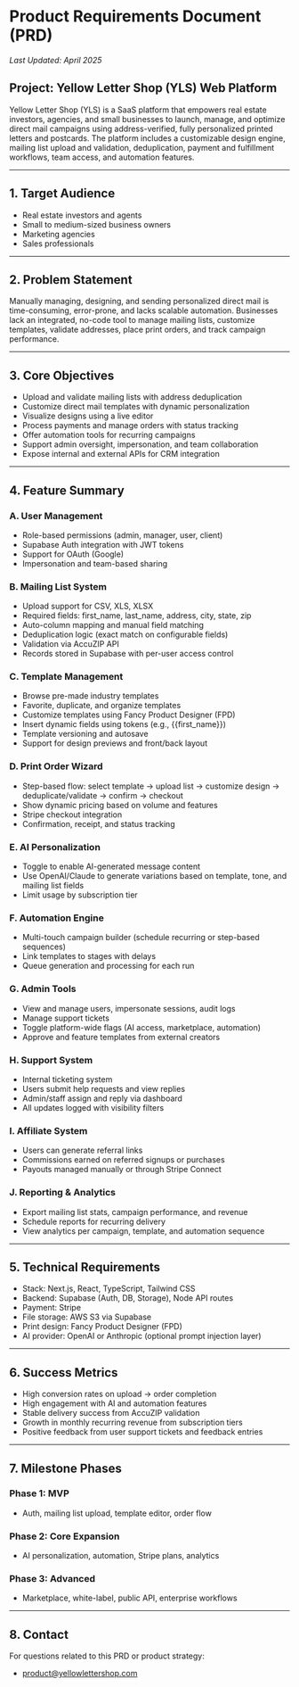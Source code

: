 # Product Requirements Document (PRD)

_Last Updated: April 2025_

## Project: Yellow Letter Shop (YLS) Web Platform

Yellow Letter Shop (YLS) is a SaaS platform that empowers real estate investors, agencies, and small businesses to launch, manage, and optimize direct mail campaigns using address-verified, fully personalized printed letters and postcards. The platform includes a customizable design engine, mailing list upload and validation, deduplication, payment and fulfillment workflows, team access, and automation features.

---

## 1. Target Audience

- Real estate investors and agents
- Small to medium-sized business owners
- Marketing agencies
- Sales professionals

---

## 2. Problem Statement

Manually managing, designing, and sending personalized direct mail is time-consuming, error-prone, and lacks scalable automation. Businesses lack an integrated, no-code tool to manage mailing lists, customize templates, validate addresses, place print orders, and track campaign performance.

---

## 3. Core Objectives

- Upload and validate mailing lists with address deduplication
- Customize direct mail templates with dynamic personalization
- Visualize designs using a live editor
- Process payments and manage orders with status tracking
- Offer automation tools for recurring campaigns
- Support admin oversight, impersonation, and team collaboration
- Expose internal and external APIs for CRM integration

---

## 4. Feature Summary

### A. User Management
- Role-based permissions (admin, manager, user, client)
- Supabase Auth integration with JWT tokens
- Support for OAuth (Google)
- Impersonation and team-based sharing

### B. Mailing List System
- Upload support for CSV, XLS, XLSX
- Required fields: first_name, last_name, address, city, state, zip
- Auto-column mapping and manual field matching
- Deduplication logic (exact match on configurable fields)
- Validation via AccuZIP API
- Records stored in Supabase with per-user access control

### C. Template Management
- Browse pre-made industry templates
- Favorite, duplicate, and organize templates
- Customize templates using Fancy Product Designer (FPD)
- Insert dynamic fields using tokens (e.g., {{first_name}})
- Template versioning and autosave
- Support for design previews and front/back layout

### D. Print Order Wizard
- Step-based flow: select template → upload list → customize design → deduplicate/validate → confirm → checkout
- Show dynamic pricing based on volume and features
- Stripe checkout integration
- Confirmation, receipt, and status tracking

### E. AI Personalization
- Toggle to enable AI-generated message content
- Use OpenAI/Claude to generate variations based on template, tone, and mailing list fields
- Limit usage by subscription tier

### F. Automation Engine
- Multi-touch campaign builder (schedule recurring or step-based sequences)
- Link templates to stages with delays
- Queue generation and processing for each run

### G. Admin Tools
- View and manage users, impersonate sessions, audit logs
- Manage support tickets
- Toggle platform-wide flags (AI access, marketplace, automation)
- Approve and feature templates from external creators

### H. Support System
- Internal ticketing system
- Users submit help requests and view replies
- Admin/staff assign and reply via dashboard
- All updates logged with visibility filters

### I. Affiliate System
- Users can generate referral links
- Commissions earned on referred signups or purchases
- Payouts managed manually or through Stripe Connect

### J. Reporting & Analytics
- Export mailing list stats, campaign performance, and revenue
- Schedule reports for recurring delivery
- View analytics per campaign, template, and automation sequence

---

## 5. Technical Requirements

- Stack: Next.js, React, TypeScript, Tailwind CSS
- Backend: Supabase (Auth, DB, Storage), Node API routes
- Payment: Stripe
- File storage: AWS S3 via Supabase
- Print design: Fancy Product Designer (FPD)
- AI provider: OpenAI or Anthropic (optional prompt injection layer)

---

## 6. Success Metrics

- High conversion rates on upload → order completion
- High engagement with AI and automation features
- Stable delivery success from AccuZIP validation
- Growth in monthly recurring revenue from subscription tiers
- Positive feedback from user support tickets and feedback entries

---

## 7. Milestone Phases

### Phase 1: MVP
- Auth, mailing list upload, template editor, order flow

### Phase 2: Core Expansion
- AI personalization, automation, Stripe plans, analytics

### Phase 3: Advanced
- Marketplace, white-label, public API, enterprise workflows

---

## 8. Contact

For questions related to this PRD or product strategy:
- product@yellowlettershop.com